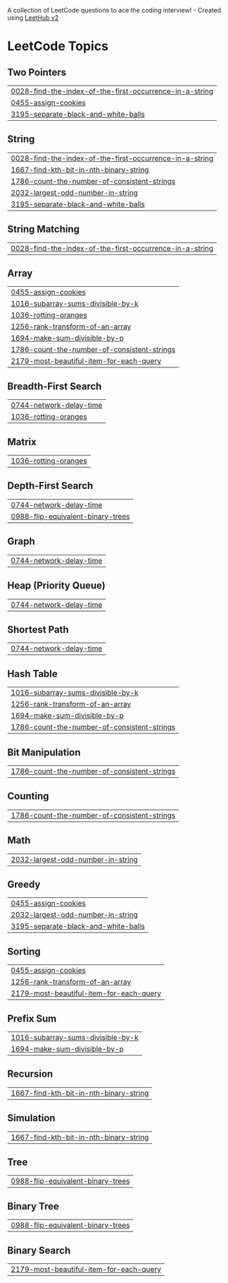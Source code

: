 A collection of LeetCode questions to ace the coding interview! - Created using [LeetHub v2](https://github.com/arunbhardwaj/LeetHub-2.0)
<!---LeetCode Topics Start-->
# LeetCode Topics
## Two Pointers
|  |
| ------- |
| [0028-find-the-index-of-the-first-occurrence-in-a-string](https://github.com/SaToRu-GoJo01/LeetCode/tree/master/0028-find-the-index-of-the-first-occurrence-in-a-string) |
| [0455-assign-cookies](https://github.com/SaToRu-GoJo01/LeetCode/tree/master/0455-assign-cookies) |
| [3195-separate-black-and-white-balls](https://github.com/SaToRu-GoJo01/LeetCode/tree/master/3195-separate-black-and-white-balls) |
## String
|  |
| ------- |
| [0028-find-the-index-of-the-first-occurrence-in-a-string](https://github.com/SaToRu-GoJo01/LeetCode/tree/master/0028-find-the-index-of-the-first-occurrence-in-a-string) |
| [1667-find-kth-bit-in-nth-binary-string](https://github.com/SaToRu-GoJo01/LeetCode/tree/master/1667-find-kth-bit-in-nth-binary-string) |
| [1786-count-the-number-of-consistent-strings](https://github.com/SaToRu-GoJo01/LeetCode/tree/master/1786-count-the-number-of-consistent-strings) |
| [2032-largest-odd-number-in-string](https://github.com/SaToRu-GoJo01/LeetCode/tree/master/2032-largest-odd-number-in-string) |
| [3195-separate-black-and-white-balls](https://github.com/SaToRu-GoJo01/LeetCode/tree/master/3195-separate-black-and-white-balls) |
## String Matching
|  |
| ------- |
| [0028-find-the-index-of-the-first-occurrence-in-a-string](https://github.com/SaToRu-GoJo01/LeetCode/tree/master/0028-find-the-index-of-the-first-occurrence-in-a-string) |
## Array
|  |
| ------- |
| [0455-assign-cookies](https://github.com/SaToRu-GoJo01/LeetCode/tree/master/0455-assign-cookies) |
| [1016-subarray-sums-divisible-by-k](https://github.com/SaToRu-GoJo01/LeetCode/tree/master/1016-subarray-sums-divisible-by-k) |
| [1036-rotting-oranges](https://github.com/SaToRu-GoJo01/LeetCode/tree/master/1036-rotting-oranges) |
| [1256-rank-transform-of-an-array](https://github.com/SaToRu-GoJo01/LeetCode/tree/master/1256-rank-transform-of-an-array) |
| [1694-make-sum-divisible-by-p](https://github.com/SaToRu-GoJo01/LeetCode/tree/master/1694-make-sum-divisible-by-p) |
| [1786-count-the-number-of-consistent-strings](https://github.com/SaToRu-GoJo01/LeetCode/tree/master/1786-count-the-number-of-consistent-strings) |
| [2179-most-beautiful-item-for-each-query](https://github.com/SaToRu-GoJo01/LeetCode/tree/master/2179-most-beautiful-item-for-each-query) |
## Breadth-First Search
|  |
| ------- |
| [0744-network-delay-time](https://github.com/SaToRu-GoJo01/LeetCode/tree/master/0744-network-delay-time) |
| [1036-rotting-oranges](https://github.com/SaToRu-GoJo01/LeetCode/tree/master/1036-rotting-oranges) |
## Matrix
|  |
| ------- |
| [1036-rotting-oranges](https://github.com/SaToRu-GoJo01/LeetCode/tree/master/1036-rotting-oranges) |
## Depth-First Search
|  |
| ------- |
| [0744-network-delay-time](https://github.com/SaToRu-GoJo01/LeetCode/tree/master/0744-network-delay-time) |
| [0988-flip-equivalent-binary-trees](https://github.com/SaToRu-GoJo01/LeetCode/tree/master/0988-flip-equivalent-binary-trees) |
## Graph
|  |
| ------- |
| [0744-network-delay-time](https://github.com/SaToRu-GoJo01/LeetCode/tree/master/0744-network-delay-time) |
## Heap (Priority Queue)
|  |
| ------- |
| [0744-network-delay-time](https://github.com/SaToRu-GoJo01/LeetCode/tree/master/0744-network-delay-time) |
## Shortest Path
|  |
| ------- |
| [0744-network-delay-time](https://github.com/SaToRu-GoJo01/LeetCode/tree/master/0744-network-delay-time) |
## Hash Table
|  |
| ------- |
| [1016-subarray-sums-divisible-by-k](https://github.com/SaToRu-GoJo01/LeetCode/tree/master/1016-subarray-sums-divisible-by-k) |
| [1256-rank-transform-of-an-array](https://github.com/SaToRu-GoJo01/LeetCode/tree/master/1256-rank-transform-of-an-array) |
| [1694-make-sum-divisible-by-p](https://github.com/SaToRu-GoJo01/LeetCode/tree/master/1694-make-sum-divisible-by-p) |
| [1786-count-the-number-of-consistent-strings](https://github.com/SaToRu-GoJo01/LeetCode/tree/master/1786-count-the-number-of-consistent-strings) |
## Bit Manipulation
|  |
| ------- |
| [1786-count-the-number-of-consistent-strings](https://github.com/SaToRu-GoJo01/LeetCode/tree/master/1786-count-the-number-of-consistent-strings) |
## Counting
|  |
| ------- |
| [1786-count-the-number-of-consistent-strings](https://github.com/SaToRu-GoJo01/LeetCode/tree/master/1786-count-the-number-of-consistent-strings) |
## Math
|  |
| ------- |
| [2032-largest-odd-number-in-string](https://github.com/SaToRu-GoJo01/LeetCode/tree/master/2032-largest-odd-number-in-string) |
## Greedy
|  |
| ------- |
| [0455-assign-cookies](https://github.com/SaToRu-GoJo01/LeetCode/tree/master/0455-assign-cookies) |
| [2032-largest-odd-number-in-string](https://github.com/SaToRu-GoJo01/LeetCode/tree/master/2032-largest-odd-number-in-string) |
| [3195-separate-black-and-white-balls](https://github.com/SaToRu-GoJo01/LeetCode/tree/master/3195-separate-black-and-white-balls) |
## Sorting
|  |
| ------- |
| [0455-assign-cookies](https://github.com/SaToRu-GoJo01/LeetCode/tree/master/0455-assign-cookies) |
| [1256-rank-transform-of-an-array](https://github.com/SaToRu-GoJo01/LeetCode/tree/master/1256-rank-transform-of-an-array) |
| [2179-most-beautiful-item-for-each-query](https://github.com/SaToRu-GoJo01/LeetCode/tree/master/2179-most-beautiful-item-for-each-query) |
## Prefix Sum
|  |
| ------- |
| [1016-subarray-sums-divisible-by-k](https://github.com/SaToRu-GoJo01/LeetCode/tree/master/1016-subarray-sums-divisible-by-k) |
| [1694-make-sum-divisible-by-p](https://github.com/SaToRu-GoJo01/LeetCode/tree/master/1694-make-sum-divisible-by-p) |
## Recursion
|  |
| ------- |
| [1667-find-kth-bit-in-nth-binary-string](https://github.com/SaToRu-GoJo01/LeetCode/tree/master/1667-find-kth-bit-in-nth-binary-string) |
## Simulation
|  |
| ------- |
| [1667-find-kth-bit-in-nth-binary-string](https://github.com/SaToRu-GoJo01/LeetCode/tree/master/1667-find-kth-bit-in-nth-binary-string) |
## Tree
|  |
| ------- |
| [0988-flip-equivalent-binary-trees](https://github.com/SaToRu-GoJo01/LeetCode/tree/master/0988-flip-equivalent-binary-trees) |
## Binary Tree
|  |
| ------- |
| [0988-flip-equivalent-binary-trees](https://github.com/SaToRu-GoJo01/LeetCode/tree/master/0988-flip-equivalent-binary-trees) |
## Binary Search
|  |
| ------- |
| [2179-most-beautiful-item-for-each-query](https://github.com/SaToRu-GoJo01/LeetCode/tree/master/2179-most-beautiful-item-for-each-query) |
<!---LeetCode Topics End-->